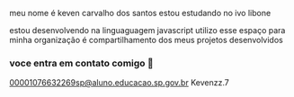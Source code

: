 meu nome é keven carvalho dos santos
estou estudando no ivo libone

estou desenvolvendo na linguaguagem javascript
utilizo esse espaço para minha organização é compartilhamento dos meus projetos desenvolvidos

### voce entra em contato comigo 🥇

00001076632269sp@aluno.educacao.sp.gov.br
Kevenzz.7
